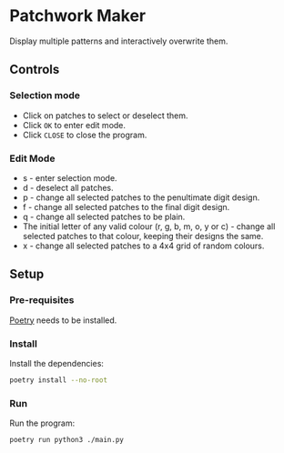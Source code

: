 # Patchwork Maker

Display multiple patterns and interactively overwrite them.

## Controls

### Selection mode

- Click on patches to select or deselect them.
- Click `OK` to enter edit mode.
- Click `CLOSE` to close the program.

### Edit Mode

- s - enter selection mode.
- d - deselect all patches.
- p - change all selected patches to the penultimate digit design.
- f - change all selected patches to the final digit design.
- q - change all selected patches to be plain.
- The initial letter of any valid colour (r, g, b, m, o, y or c) - change all selected patches to that colour, keeping their designs the same.
- x - change all selected patches to a 4x4 grid of random colours.

## Setup

### Pre-requisites

[Poetry](https://python-poetry.org/) needs to be installed.

### Install

Install the dependencies:

```bash
poetry install --no-root
```

### Run

Run the program:

```bash
poetry run python3 ./main.py
```
